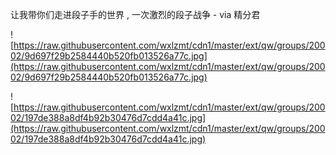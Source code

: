 让我带你们走进段子手的世界 , 一次激烈的段子战争 - via 精分君

![https://raw.githubusercontent.com/wxlzmt/cdn1/master/ext/qw/groups/20002/9d697f29b2584440b520fb013526a77c.jpg](https://raw.githubusercontent.com/wxlzmt/cdn1/master/ext/qw/groups/20002/9d697f29b2584440b520fb013526a77c.jpg)

![https://raw.githubusercontent.com/wxlzmt/cdn1/master/ext/qw/groups/20002/197de388a8df4b92b30476d7cdd4a41c.jpg](https://raw.githubusercontent.com/wxlzmt/cdn1/master/ext/qw/groups/20002/197de388a8df4b92b30476d7cdd4a41c.jpg)

